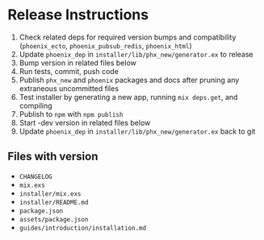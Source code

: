 # Release Instructions

  1. Check related deps for required version bumps and compatibility (`phoenix_ecto`, `phoenix_pubsub_redis`, `phoenix_html`)
  2. Update `phoenix_dep` in `installer/lib/phx_new/generator.ex` to release
  3. Bump version in related files below
  4. Run tests, commit, push code
  5. Publish `phx_new` and `phoenix` packages and docs after pruning any extraneous uncommitted files
  6. Test installer by generating a new app, running `mix deps.get`, and compiling
  7. Publish to `npm` with `npm publish`
  8. Start -dev version in related files below
  9. Update `phoenix_dep` in `installer/lib/phx_new/generator.ex` back to git

## Files with version

  * `CHANGELOG`
  * `mix.exs`
  * `installer/mix.exs`
  * `installer/README.md`
  * `package.json`
  * `assets/package.json`
  * `guides/introduction/installation.md`
